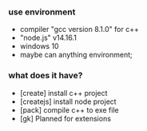 ### use environment
*  compiler "gcc version 8.1.0" for c++
*  "node.js" v14.16.1
*  windows 10
*  maybe can anything environment;

### what does it have?
*  [create] install c++ project
*  [createjs] install node project 
*  [pack] compile c++ to exe file 
*  [gk] Planned for extensions